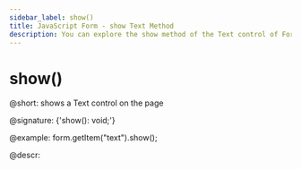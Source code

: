 ```yaml
---
sidebar_label: show()
title: JavaScript Form - show Text Method 
description: You can explore the show method of the Text control of Form in the documentation of the DHTMLX JavaScript UI library. Browse developer guides and API reference, try out code examples and live demos, and download a free 30-day evaluation version of DHTMLX Suite 7.
---
```


# show()

@short: shows a Text control on the page

@signature: {'show(): void;'}

@example:
form.getItem("text").show();

@descr:
